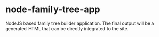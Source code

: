 # node-family-tree-app
NodeJS based family tree builder application. The final output will be a generated HTML that can be directly integrated to the site.
